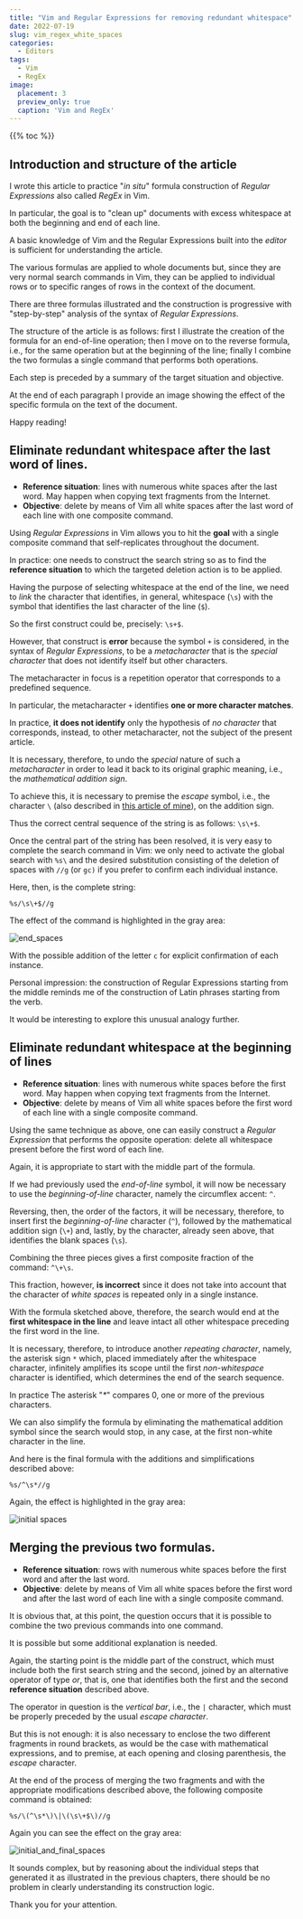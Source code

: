 ```yaml
---
title: "Vim and Regular Expressions for removing redundant whitespace"
date: 2022-07-19
slug: vim_regex_white_spaces
categories:
  - Editors
tags:
  - Vim
  - RegEx
image:
  placement: 3
  preview_only: true 
  caption: 'Vim and RegEx'
---
```


{{% toc %}}

## Introduction and structure of the article

I wrote this article to practice "*in situ*" formula construction of *Regular Expressions* also called *RegEx* in Vim.

In particular, the goal is to "clean up" documents with excess whitespace at both the beginning and end of each line.

A basic knowledge of Vim and the Regular Expressions built into the _editor_ is sufficient for understanding the article.

The various formulas are applied to whole documents but, since they are very normal search commands in Vim, they can be applied to individual rows or to specific ranges of rows in the context of the document.

There are three formulas illustrated and the construction is progressive with "step-by-step" analysis of the syntax of _Regular Expressions_.

The structure of the article is as follows: first I illustrate the creation of the formula for an end-of-line operation; then I move on to the reverse formula, i.e., for the same operation but at the beginning of the line; finally I combine the two formulas a single command that performs both operations.

Each step is preceded by a summary of the target situation and objective.

At the end of each paragraph I provide an image showing the effect of the specific formula on the text of the document.

Happy reading!

## Eliminate redundant whitespace after the last word of lines.

* **Reference situation**: lines with numerous white spaces after the last word. May happen when copying text fragments from the Internet.
* **Objective**: delete by means of Vim all white spaces after the last word of each line with one composite command.

Using *Regular Expressions* in Vim allows you to hit the **goal** with a single composite command that self-replicates throughout the document.

In practice: one needs to construct the search string so as to find the **reference situation** to which the targeted deletion action is to be applied.

Having the purpose of selecting whitespace at the end of the line, we need to *link* the character that identifies, in general, whitespace (`\s`) with the symbol that identifies the last character of the line (`$`).

So the first construct could be, precisely: `\s+$`.

However, that construct is **error** because the symbol `+` is considered, in the syntax of *Regular Expressions*, to be a *metacharacter* that is the *special character* that does not identify itself but other characters.

The metacharacter in focus is a repetition operator that corresponds to a predefined sequence.

In particular, the metacharacter `+` identifies **one or more character matches**.

In practice, **it does not identify** only the hypothesis of *no character* that corresponds, instead, to other metacharacter, not the subject of the present article.

It is necessary, therefore, to undo the *special* nature of such a *metacharacter* in order to lead it back to its original graphic meaning, i.e., the *mathematical addition sign*.

To achieve this, it is necessary to premise the *escape* symbol, i.e., the character `\` (also described in [this article of mine](https://francopasut.netlify.app/post/vim_special_search/#the-escape-character)), on the addition sign.

Thus the correct central sequence of the string is as follows: `\s\+$`.

Once the central part of the string has been resolved, it is very easy to complete the search command in Vim: we only need to activate the global search with `%s\` and the desired substitution consisting of the deletion of spaces with `//g` (or `gc)` if you prefer to confirm each individual instance.

Here, then, is the complete string:

```
%s/\s\+$//g
```
The effect of the command is highlighted in the gray area:

![end_spaces](spazi_finali.png)

With the possible addition of the letter `c` for explicit confirmation of each instance.

Personal impression: the construction of Regular Expressions starting from the middle reminds me of the construction of Latin phrases starting from the verb.

It would be interesting to explore this unusual analogy further.

## Eliminate redundant whitespace at the beginning of lines

* **Reference situation**: lines with numerous white spaces before the first word. May happen when copying text fragments from the Internet.
* **Objective**: delete by means of Vim all white spaces before the first word of each line with a single composite command.

Using the same technique as above, one can easily construct a *Regular Expression* that performs the opposite operation: delete all whitespace present before the first word of each line.

Again, it is appropriate to start with the middle part of the formula.

If we had previously used the *end-of-line* symbol, it will now be necessary to use the *beginning-of-line* character, namely the circumflex accent: `^`.

Reversing, then, the order of the factors, it will be necessary, therefore, to insert first the *beginning-of-line* character (`^`), followed by the mathematical addition sign (`\+`) and, lastly, by the character, already seen above, that identifies the blank spaces (`\s`).

Combining the three pieces gives a first composite fraction of the command: `^\+\s`.

This fraction, however, **is incorrect** since it does not take into account that the character of *white spaces* is repeated only in a single instance.

With the formula sketched above, therefore, the search would end at the **first whitespace in the line** and leave intact all other whitespace preceding the first word in the line.

It is necessary, therefore, to introduce another *repeating character*, namely, the asterisk sign `*` which, placed immediately after the whitespace character, infinitely amplifies its scope until the first *non-whitespace* character is identified, which determines the end of the search sequence.

In practice The asterisk "*\**" compares 0, one or more of the previous characters.

We can also simplify the formula by eliminating the mathematical addition symbol since the search would stop, in any case, at the first non-white character in the line.

And here is the final formula with the additions and simplifications described above:

```
%s/^\s*//g
```
Again, the effect is highlighted in the gray area:

![initial spaces](spazi_iniziali.png)


## Merging the previous two formulas.

* **Reference situation**: rows with numerous white spaces before the first word and after the last word.
* **Objective**: delete by means of Vim all white spaces before the first word and after the last word of each line with a single composite command.

It is obvious that, at this point, the question occurs that it is possible to combine the two previous commands into one command.

It is possible but some additional explanation is needed.

Again, the starting point is the middle part of the construct, which must include both the first search string and the second, joined by an alternative operator of type *or*, that is, one that identifies both the first and the second **reference situation** described above.

The operator in question is the *vertical bar*, i.e., the `|` character, which must be properly preceded by the usual *escape character*.

But this is not enough: it is also necessary to enclose the two different fragments in round brackets, as would be the case with mathematical expressions, and to premise, at each opening and closing parenthesis, the *escape* character.

At the end of the process of merging the two fragments and with the appropriate modifications described above, the following composite command is obtained:

```
%s/\(^\s*\)\|\(\s\+$\)//g
```

Again you can see the effect on the gray area:

![initial_and_final_spaces](spazi_iniziali_finali.png)

It sounds complex, but by reasoning about the individual steps that generated it as illustrated in the previous chapters, there should be no problem in clearly understanding its construction logic.

Thank you for your attention.

